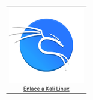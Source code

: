 <table>
  <tr>
    <td align="center" valign="middle">
      <img src="kali_logo.png" alt="Kali Logo" width="200px" />
    </td>
  </tr>
  <tr>
    <td align="center">
      <a href="https://www.kali.org/get-kali/#kali-platforms">Enlace a Kali Linux</a>
    </td>
  </tr>
</table>
